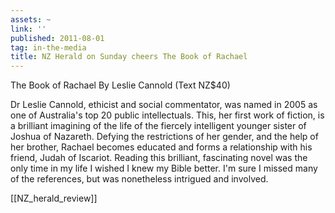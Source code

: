 ```yaml
---
assets: ~
link: ''
published: 2011-08-01
tag: in-the-media
title: NZ Herald on Sunday cheers The Book of Rachael
---
```

The Book of Rachael
By Leslie Cannold (Text NZ$40)

Dr Leslie Cannold, ethicist and social commentator, was named in 2005 as one of Australia's top 20 public intellectuals. This, her first work of fiction, is a brilliant imagining of the life of the fiercely intelligent younger sister of Joshua of Nazareth. Defying the restrictions of her gender, and the help of her brother, Rachael becomes educated and forms a relationship with his friend, Judah of Iscariot. Reading this brilliant, fascinating novel was the only time in my life I wished I knew my Bible better. I'm sure I missed many of the references, but was nonetheless intrigued and involved. 

[[NZ_herald_review]] 